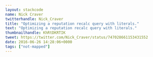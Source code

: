 ```yaml
---
layout: stackcode
name: Nick Craver
twitterhandle: Nick_Craver
title: "Optimizing a reputation recalc query with literals."
text: "Optimizing a reputation recalc query with literals."
thumbnailhandle: KhRtDKRTIK
tweet: https://twitter.com/Nick_Craver/status/747028661153431552
date: 2016-06-26 14:28:06+0000
tags: ["not-mapped"]
---
```

